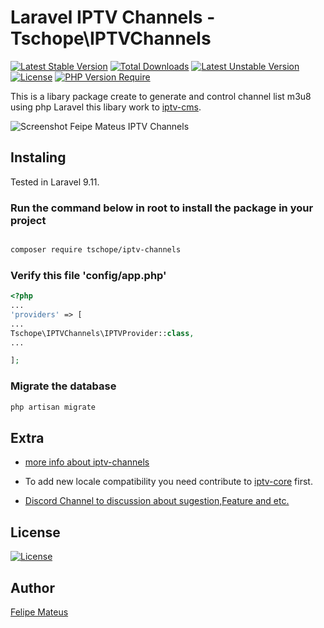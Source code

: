 # Laravel IPTV Channels - Tschope\IPTVChannels

[![Latest Stable Version](http://poser.pugx.org/tschope/iptv-channels/v)](https://packagist.org/packages/tschope/iptv-channels)  [![Total Downloads](http://poser.pugx.org/tschope/iptv-channels/downloads)](https://packagist.org/packages/tschope/iptv-channels)  [![Latest Unstable Version](http://poser.pugx.org/tschope/iptv-channels/v/unstable)](https://packagist.org/packages/tschope/iptv-channels)  [![License](http://poser.pugx.org/tschope/iptv-channels/license)](https://packagist.org/packages/tschope/iptv-channels)  [![PHP Version Require](http://poser.pugx.org/tschope/iptv-channels/require/php)](https://packagist.org/packages/tschope/iptv-channels)

This is a libary package create to generate and control channel list m3u8 using php Laravel this libary work to [iptv-cms](https://github.com/tschope/laravel-iptv-cms).

![Screenshot Feipe Mateus IPTV Channels](/screenshots/channel_list.jpg?raw=true)

## Instaling

Tested in Laravel 9.11.

### Run the command below in root to install the package in your project
  
```bash

composer require tschope/iptv-channels

```

### Verify this file  'config/app.php'

```php
<?php
...
'providers' => [
...
Tschope\IPTVChannels\IPTVProvider::class,
...

];

```

### Migrate the database

```bash
php artisan migrate

```

## Extra

- [more info about iptv-channels](https://tschope.com/blog/2021/08/pacote-gerenciador-de-canais-iptv-no-laravel)

- To add new locale compatibility you need contribute to [iptv-core](https://github.com/tschope/laravel-iptv-core/blob/main/src/Helpers/Locale.php) first.

- [Discord Channel to discussion about sugestion,Feature and etc.](https://discord.com/channels/885888529845076078/953528360615690270)

## License

[![License](http://poser.pugx.org/tschope/iptv-channels/license)](https://packagist.org/packages/tschope/iptv-channels)

## Author

[Felipe Mateus](https://tschope.com)
